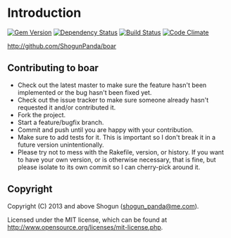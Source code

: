 # Introduction

[![Gem Version](https://badge.fury.io/rb/boar.png)](http://badge.fury.io/rb/boar)
[![Dependency Status](https://gemnasium.com/ShogunPanda/boar.png?travis)](https://gemnasium.com/ShogunPanda/boar)
[![Build Status](https://secure.travis-ci.org/ShogunPanda/boar.png?branch=master)](https://travis-ci.org/ShogunPanda/boar)
[![Code Climate](https://codeclimate.com/github/ShogunPanda/boar.png)](https://codeclimate.com/github/ShogunPanda/boar)



http://github.com/ShogunPanda/boar

## Contributing to boar
 
* Check out the latest master to make sure the feature hasn't been implemented or the bug hasn't been fixed yet.
* Check out the issue tracker to make sure someone already hasn't requested it and/or contributed it.
* Fork the project.
* Start a feature/bugfix branch.
* Commit and push until you are happy with your contribution.
* Make sure to add tests for it. This is important so I don't break it in a future version unintentionally.
* Please try not to mess with the Rakefile, version, or history. If you want to have your own version, or is otherwise necessary, that is fine, but please isolate to its own commit so I can cherry-pick around it.

## Copyright

Copyright (C) 2013 and above Shogun (shogun_panda@me.com).

Licensed under the MIT license, which can be found at http://www.opensource.org/licenses/mit-license.php.
